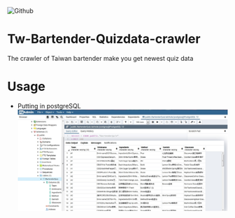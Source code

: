 ![Github](https://img.shields.io/github/license/dapingtai/Tw-Bartender-Quizdata-crawler)
# Tw-Bartender-Quizdata-crawler
The crawler of Taiwan bartender make you get newest quiz data

# Usage

- Putting in postgreSQL
![image](https://github.com/dapingtai/Tw-Bartender-Quizdata-crawler/blob/master/coding_record/Result.jpg)
